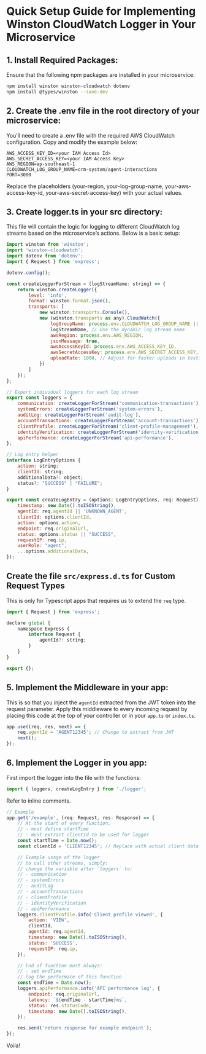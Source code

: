 # Quick Setup Guide for Implementing Winston CloudWatch Logger in Your Microservice

## 1.	Install Required Packages:
Ensure that the following npm packages are installed in your microservice:

```bash
npm install winston winston-cloudwatch dotenv
npm install @types/winston --save-dev
```

## 2.	Create the .env file in the root directory of your microservice:

You’ll need to create a .env file with the required AWS CloudWatch configuration. Copy and modify the example below:

```
AWS_ACCESS_KEY_ID=<your IAM Access Id>
AWS_SECRET_ACCESS_KEY=<your IAM Access Key>
AWS_REGION=ap-southeast-1
CLOUDWATCH_LOG_GROUP_NAME=crm-system/agent-interactions
PORT=3000
```

Replace the placeholders (your-region, your-log-group-name, your-aws-access-key-id, your-aws-secret-access-key) with your actual values.

## 3.	Create logger.ts in your src directory:
This file will contain the logic for logging to different CloudWatch log streams based on the microservice’s actions. Below is a basic setup:

```javascript
import winston from 'winston';
import 'winston-cloudwatch';
import dotenv from 'dotenv';
import { Request } from 'express';

dotenv.config();

const createLoggerForStream = (logStreamName: string) => {
    return winston.createLogger({
        level: 'info',
        format: winston.format.json(),
        transports: [
            new winston.transports.Console(),
            new (winston.transports as any).CloudWatch({
                logGroupName: process.env.CLOUDWATCH_LOG_GROUP_NAME || 'MyAppLogs',
                logStreamName, // Use the dynamic log stream name
                awsRegion: process.env.AWS_REGION,
                jsonMessage: true,
                awsAccessKeyId: process.env.AWS_ACCESS_KEY_ID,
                awsSecretAccessKey: process.env.AWS_SECRET_ACCESS_KEY,
                uploadRate: 1000, // Adjust for faster uploads in testing
            })
        ]
    });
};

// Export individual loggers for each log stream
export const loggers = {
    communication: createLoggerForStream('communication-transactions'),
    systemErrors: createLoggerForStream('system-errors'),
    auditLog: createLoggerForStream('audit-log'),
    accountTransactions: createLoggerForStream('account-transactions'),
    clientProfile: createLoggerForStream('client-profile-management'),
    identityVerification: createLoggerForStream('identity-verification'),
    apiPerformance: createLoggerForStream('api-performance'),
};

// Log entry helper
interface LogEntryOptions {
    action: string;
    clientId: string;
    additionalData?: object;
    status?: "SUCCESS" | "FAILURE";
}

export const createLogEntry = (options: LogEntryOptions, req: Request) => ({
    timestamp: new Date().toISOString(),
    agentId: req.agentId || 'UNKNOWN_AGENT',
    clientId: options.clientId,
    action: options.action,
    endpoint: req.originalUrl,
    status: options.status || "SUCCESS",
    requestIP: req.ip,
    userRole: "agent",
    ...options.additionalData,
});
```

## Create the file `src/express.d.ts` for Custom Request Types
This is only for Typescript apps that requires us to extend the `req` type.
```javascript
import { Request } from 'express';

declare global {
    namespace Express {
        interface Request {
            agentId?: string;
        }
    }
}

export {};
```

## 5.	Implement the Middleware  in your app:
This is so that you inject the `agentId` extracted from the JWT token into the request parameter. Apply this middleware to every incoming request by placing this code at the top of your controller or in your `app.ts` or `index.ts`.
```javascript
app.use((req, res, next) => {
    req.agentId = 'AGENT12345'; // Change to extract from JWT
    next();
});
```

## 6. Implement the Logger in you app:
First import the logger into the file with the functions:
```javascript
import { loggers, createLogEntry } from './logger';
```

Refer to inline comments.
```javascript
// Example
app.get('/example', (req: Request, res: Response) => {
    // At the start of every function,
    // - must define startTime
    // - must extract clientId to be used for logger
    const startTime = Date.now();
    const clientId = 'CLIENT12345'; // Replace with actual client data

    // Example usage of the logger
    // to call other streams, simply:
    // change the variable after `loggers` to:
    // - communication
    // - systemErrors
    // - auditLog
    // - accountTransactions
    // - clientProfile
    // - identityVerification
    // - apiPerformance
    loggers.clientProfile.info('Client profile viewed', {
        action: 'VIEW',
        clientId,
        agentId: req.agentId,
        timestamp: new Date().toISOString(),
        status: 'SUCCESS',
        requestIP: req.ip,
    });

    // End of function must always:
    // - set endTime
    // log the performace of this function
    const endTime = Date.now();
    loggers.apiPerformance.info('API performance log', {
        endpoint: req.originalUrl,
        latency: `${endTime - startTime}ms`,
        status: res.statusCode,
        timestamp: new Date().toISOString(),
    });

    res.send('return response for example endpoint');
});

```

Voila!
